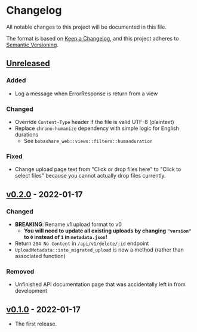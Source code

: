 # Changelog

All notable changes to this project will be documented in this file.

The format is based on [Keep a Changelog](https://keepachangelog.com/en/1.0.0/),
and this project adheres to [Semantic Versioning](https://semver.org/spec/v2.0.0.html).

## [Unreleased]

### Added

- Log a message when ErrorResponse is return from a view

### Changed

- Override `Content-Type` header if the file is valid UTF-8 (plaintext)
- Replace `chrono-humanize` dependency with simple logic for English durations
  - See `bobashare_web::views::filters::humanduration`

### Fixed

- Change upload page text from "Click or drop files here" to "Click to select files" because you cannot actually drop files currently.

## [v0.2.0] - 2022-01-17

### Changed

- **BREAKING**: Rename v1 upload format to v0
  - **You will need to update all existing uploads by changing `"version"` to `0` instead of `1` in `metadata.json`!**
- Return `204 No Content` in `/api/v1/delete/:id` endpoint
- `UploadMetadata::into_migrated_upload` is now a method (rather than associated function)

### Removed

- Unfinished API documentation page that was accidentally left in from development

## [v0.1.0] - 2022-01-17

- The first release.

[unreleased]: https://github.com/BBaoVanC/bobashare/compare/v0.2.0..HEAD
[v0.2.0]: https://github.com/BBaoVanC/bobashare/compare/v0.1.0..v0.2.0
[v0.1.0]: https://github.com/BBaoVanC/bobashare/releases/tag/v0.1.0
